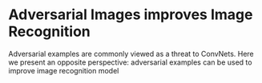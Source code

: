 # Adversarial Images improves Image Recognition
Adversarial examples are commonly viewed as a threat
to ConvNets. Here we present an opposite perspective: adversarial examples can be used to improve image recognition model
